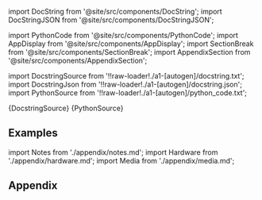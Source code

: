 
[//]: # (Custom component imports)

import DocString from '@site/src/components/DocString';
import DocStringJSON from '@site/src/components/DocStringJSON';

import PythonCode from '@site/src/components/PythonCode';
import AppDisplay from '@site/src/components/AppDisplay';
import SectionBreak from '@site/src/components/SectionBreak';
import AppendixSection from '@site/src/components/AppendixSection';

[//]: # (Docstring)

import DocstringSource from '!!raw-loader!./a1-[autogen]/docstring.txt';
import DocstringJson from '!!raw-loader!./a1-[autogen]/docstring.json';
import PythonSource from '!!raw-loader!./a1-[autogen]/python_code.txt';

<DocString>{DocstringSource}</DocString>
<DocStringJSON data={DocstringJson} />
<PythonCode GLink='SCIPY/STATS/TMAX/TMAX.py'>{PythonSource}</PythonCode>

<SectionBreak />

    

[//]: # (Examples)

## Examples

<AppDisplay 
  GLink='SCIPY/STATS/TMAX'
  nodeLabel='TMAX'>
</AppDisplay>

<SectionBreak />

    

[//]: # (Appendix)

import Notes from './appendix/notes.md';
import Hardware from './appendix/hardware.md';
import Media from './appendix/media.md';

## Appendix

<AppendixSection index={0} folderPath='nodes/SCIPY/STATS/TMAX/appendix/'><Notes /></AppendixSection>
<AppendixSection index={1} folderPath='nodes/SCIPY/STATS/TMAX/appendix/'><Hardware /></AppendixSection>
<AppendixSection index={2} folderPath='nodes/SCIPY/STATS/TMAX/appendix/'><Media /></AppendixSection>


